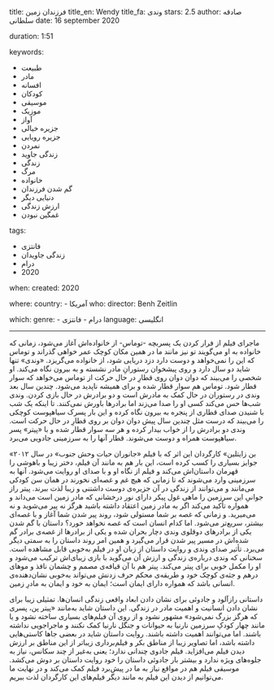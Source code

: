 
title: فرزندان زمین
title_en: Wendy
title_fa: وندی 
stars: 2.5
author: صادقه سلطانی
date: 16 september 2020

duration: 1:51

keywords:
  - طبیعت
  - مادر
  - افسانه
  - کودکان
  - موسیقی
  - موزیک
  - آواز
  - جزیره خیالی
  - جزیره رویایی
  - نمردن
  - زندگی جاوید
  - زندگی
  - مرگ
  - خانواده
  - گم شدن فرزندان
  - دنیایی دیگر
  - ارزش زندگی
  - غمگین نبودن
 

tags:
  - فانتزی
  - زندگی جاویدان
  - درام
  - 2020  

when:
  created: 2020

where:
  country:
    - آمریکا
who:
  director: Benh Zeitlin 

which:
  genre:
    - درام
    - فانتزی
  language: انگلیسی

---

ماجرای فیلم از فرار کردن یک پسربچه -توماس- از خانواده‌اش آغاز می‌شود، زمانی که خانواده به او می‌گویند تو نیز مانند ما در همین مکان کوچک عمر خواهی گذراند و توماس که این را نمی‌خواهد و دوست دارد دزد دریایی شود، از خانواده می‌گریزد. «وندی» تنها شاید دو سال دارد و روی پیشخوان رستورانِ مادر نشسته و به بیرون نگاه می‌کند. او شخصی را می‌بیند که دوان دوان روی قطارِ در حال حرکت از توماس می‌خواهد که سوار قطار شود. توماس هم سوار قطار شده و برای همیشه ناپدید می‌شود. چندین سال بعد وندی در رستوران در حال کمک به مادرش است و دو برادرش در حال بازی کردن. وندی شب‌ها حس می‌کند کسی او را صدا می‌زند اما برادرها باورش نمی‌کنند. تا اینکه یک شب با شنیدن صدای قطاری از پنجره به بیرون نگاه کرده و این بار پسرک سیاهپوست کوچکی را می‌بیند که درست مثل چندین سال پیش دوان دوان بر روی قطارِ در حال حرکت است. وندی دو برادرش را از خواب بیدار کرده و هر سه سوار قطار شده و با «پیتر» پسر سیاهپوست همراه و دوست می‌شوند. قطار آنها را به سرزمینی جادویی می‌برد.

«بن زایتلین» کارگردان این اثر که با فیلم «جانوران حیات وحش جنوب» در سال ۲۰۱۲ جوایز بسیاری را کسب کرده است، این بار هم به مانند آن فیلم، دختر زیبا و باهوشی را قهرمان داستان‌اش می‌کند و فیلم از نگاه او و با صدای او روایت می‌شود. آنها به سرزمینی وارد می‌شوند که تا زمانی که هیچ غم و غصه‌ای نخورند در همان سن کودکی می‌مانند و می‌توانند از زندگی در آن جزیره‌ی دوست داشتنی و زیبا لذت ببرند. پیتر راز جوانیِ این سرزمین را ماهی غول پیکر دارای نور درخشانی که مادر زمین است می‌داند و همواره تأکید می‌کند اگر به مادر زمین اعتقاد داشته باشید هرگز نه پیر می‌شوید و نه می‌میرید. و زمانی که غصه بر شما مستولی شود، روند پیر شدن شما آغاز و با غصه‌ای بیشتر، سریع‌تر می‌شود. اما کدام انسان است که غصه نخواهد خورد؟ داستان با گم شدن یکی از برادرهای دوقلوی وندی دچار بحران شده و یکی از برادرها از غصه‌ی برادر گم شده‌اش در مسیر پیر شدن قرار می‌گیرد و همین امر روند داستان را به سمتی دیگر می‌برد. تأثیر صدای وندی و روایت داستان از زبان او در فیلم به‌خوبی قابل مشاهده است. سخنانی که وندی درباره‌ی زندگی و ارزش آن می‌گوید با بازی زیبای‌اش ترکیب می‌شود و او را مکمل خوبی برای پیتر می‌کند. پیتر هم با آن قیافه‌ی مصمم و چشمان نافذ و موهای درهم و جثه‌ی کوچک خود و طریقه‌ی محکم حرف زدنش می‌تواند به‌خوبی نشان‌دهنده‌ی انسانی باشد که همواره دارای ایمان است؛ ایمان به خود و ایمان به مادرِ زمین.

داستانی رازآلود و جادوئی برای نشان دادن ابعاد واقعی زندگی انسان‌ها. تمثیلی زیبا برای نشان دادن انسانیت و اهمیت مادر در زندگی. این داستان شاید به‌مانند «پیتر پن، پسری که هرگز بزرگ نمی‌شود» مشهور نشود و از روی آن فیلم‌های بسیاری ساخته نشود و یا مانند چهار کودکِ سرزمین نارنیا به حیوانات و جنگل نارنیا کمک نکنند و ماجراجویی نداشته باشند. اما می‌توانند اهمیت داشته باشند. روایت داستان شاید در بعضی جاها کاستی‌هایی داشته باشد، اما تصاویر زیبا از مناطق بکر و فیلم‌برداری‌ زیباتر از این مناطق بر ارزش دیدن فیلم می‌افزاید. فیلم جادوی چندانی ندارد؛ یعنی به‌غیر از چند سکانس، نیاز به جلوه‌های ویژه ندارد و بیشتر بار جادوئی داستان را خود روایت داستان بر دوش می‌کشد. موسیقی فیلم هم در مواقع نیاز به ما در پیش‌برد فیلم کمک می‌کند و در نهایت ما می‌توانیم از دیدن این فیلم به مانند دیگر فیلم‌های این کارگردان لذت ببریم. 